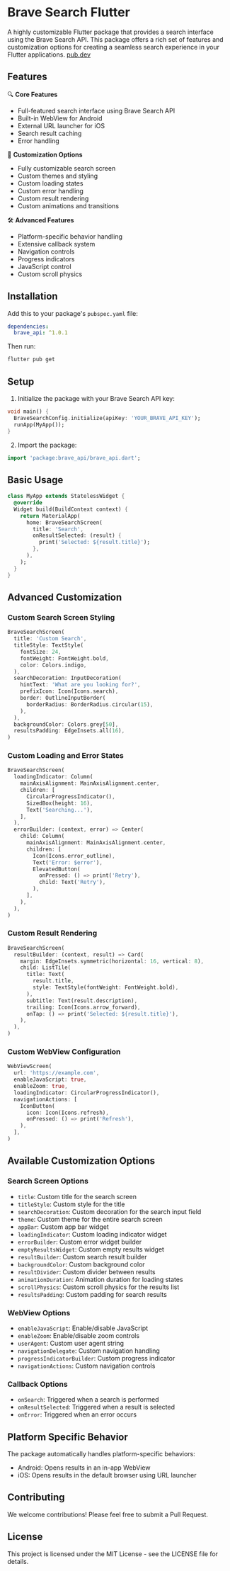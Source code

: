 # Brave Search Flutter

A highly customizable Flutter package that provides a search interface using the Brave Search API. This package offers a rich set of features and customization options for creating a seamless search experience in your Flutter applications.
[pub.dev](https://pub.dev/packages/brave_api)
## Features

🔍 **Core Features**
- Full-featured search interface using Brave Search API
- Built-in WebView for Android
- External URL launcher for iOS
- Search result caching
- Error handling

🎨 **Customization Options**
- Fully customizable search screen
- Custom themes and styling
- Custom loading states
- Custom error handling
- Custom result rendering
- Custom animations and transitions

🛠️ **Advanced Features**
- Platform-specific behavior handling
- Extensive callback system
- Navigation controls
- Progress indicators
- JavaScript control
- Custom scroll physics

## Installation

Add this to your package's `pubspec.yaml` file:

```yaml
dependencies:
  brave_api: ^1.0.1
```

Then run:
```bash
flutter pub get
```

## Setup

1. Initialize the package with your Brave Search API key:

```dart
void main() {
  BraveSearchConfig.initialize(apiKey: 'YOUR_BRAVE_API_KEY');
  runApp(MyApp());
}
```

2. Import the package:

```dart
import 'package:brave_api/brave_api.dart';
```

## Basic Usage

```dart
class MyApp extends StatelessWidget {
  @override
  Widget build(BuildContext context) {
    return MaterialApp(
      home: BraveSearchScreen(
        title: 'Search',
        onResultSelected: (result) {
          print('Selected: ${result.title}');
        },
      ),
    );
  }
}
```

## Advanced Customization

### Custom Search Screen Styling

```dart
BraveSearchScreen(
  title: 'Custom Search',
  titleStyle: TextStyle(
    fontSize: 24,
    fontWeight: FontWeight.bold,
    color: Colors.indigo,
  ),
  searchDecoration: InputDecoration(
    hintText: 'What are you looking for?',
    prefixIcon: Icon(Icons.search),
    border: OutlineInputBorder(
      borderRadius: BorderRadius.circular(15),
    ),
  ),
  backgroundColor: Colors.grey[50],
  resultsPadding: EdgeInsets.all(16),
)
```

### Custom Loading and Error States

```dart
BraveSearchScreen(
  loadingIndicator: Column(
    mainAxisAlignment: MainAxisAlignment.center,
    children: [
      CircularProgressIndicator(),
      SizedBox(height: 16),
      Text('Searching...'),
    ],
  ),
  errorBuilder: (context, error) => Center(
    child: Column(
      mainAxisAlignment: MainAxisAlignment.center,
      children: [
        Icon(Icons.error_outline),
        Text('Error: $error'),
        ElevatedButton(
          onPressed: () => print('Retry'),
          child: Text('Retry'),
        ),
      ],
    ),
  ),
)
```

### Custom Result Rendering

```dart
BraveSearchScreen(
  resultBuilder: (context, result) => Card(
    margin: EdgeInsets.symmetric(horizontal: 16, vertical: 8),
    child: ListTile(
      title: Text(
        result.title,
        style: TextStyle(fontWeight: FontWeight.bold),
      ),
      subtitle: Text(result.description),
      trailing: Icon(Icons.arrow_forward),
      onTap: () => print('Selected: ${result.title}'),
    ),
  ),
)
```

### Custom WebView Configuration

```dart
WebViewScreen(
  url: 'https://example.com',
  enableJavaScript: true,
  enableZoom: true,
  loadingIndicator: CircularProgressIndicator(),
  navigationActions: [
    IconButton(
      icon: Icon(Icons.refresh),
      onPressed: () => print('Refresh'),
    ),
  ],
)
```

## Available Customization Options

### Search Screen Options
- `title`: Custom title for the search screen
- `titleStyle`: Custom style for the title
- `searchDecoration`: Custom decoration for the search input field
- `theme`: Custom theme for the entire search screen
- `appBar`: Custom app bar widget
- `loadingIndicator`: Custom loading indicator widget
- `errorBuilder`: Custom error widget builder
- `emptyResultsWidget`: Custom empty results widget
- `resultBuilder`: Custom search result builder
- `backgroundColor`: Custom background color
- `resultDivider`: Custom divider between results
- `animationDuration`: Animation duration for loading states
- `scrollPhysics`: Custom scroll physics for the results list
- `resultsPadding`: Custom padding for search results

### WebView Options
- `enableJavaScript`: Enable/disable JavaScript
- `enableZoom`: Enable/disable zoom controls
- `userAgent`: Custom user agent string
- `navigationDelegate`: Custom navigation handling
- `progressIndicatorBuilder`: Custom progress indicator
- `navigationActions`: Custom navigation controls

### Callback Options
- `onSearch`: Triggered when a search is performed
- `onResultSelected`: Triggered when a result is selected
- `onError`: Triggered when an error occurs

## Platform Specific Behavior

The package automatically handles platform-specific behaviors:
- Android: Opens results in an in-app WebView
- iOS: Opens results in the default browser using URL launcher

## Contributing

We welcome contributions! Please feel free to submit a Pull Request.

## License

This project is licensed under the MIT License - see the LICENSE file for details.

